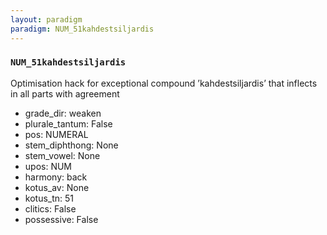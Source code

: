 ```yaml
---
layout: paradigm
paradigm: NUM_51kahdestsiljardis
---
```

### ` NUM_51kahdestsiljardis `

Optimisation hack for exceptional compound ’kahdestsiljardis’ that inflects in all parts with agreement
* grade_dir: weaken
* plurale_tantum: False
* pos: NUMERAL
* stem_diphthong: None
* stem_vowel: None
* upos: NUM
* harmony: back
* kotus_av: None
* kotus_tn: 51
* clitics: False
* possessive: False
